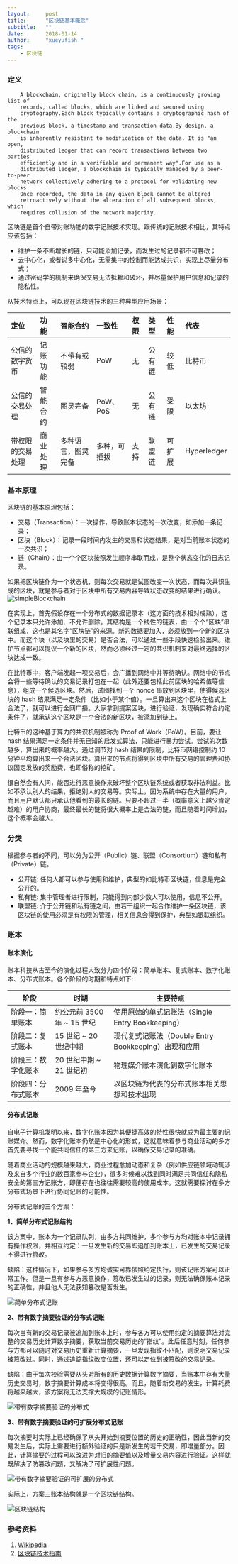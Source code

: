 ```yaml
---
layout:     post
title:      "区块链基本概念"
subtitle:   ""
date:       2018-01-14
author:     "xueyufish "
tags:
    - 区块链
---
```


### 定义

```
	A blockchain, originally block chain, is a continuously growing list of
	records, called blocks, which are linked and secured using
	cryptography.Each block typically contains a cryptographic hash of the
	previous block, a timestamp and transaction data.By design, a blockchain
	is inherently resistant to modification of the data. It is "an open,
	distributed ledger that can record transactions between two parties
	efficiently and in a verifiable and permanent way".For use as a
	distributed ledger, a blockchain is typically managed by a peer-to-peer
	network collectively adhering to a protocol for validating new blocks.
	Once recorded, the data in any given block cannot be altered
	retroactively without the alteration of all subsequent blocks, which
	requires collusion of the network majority.
```

区块链是首个自带对账功能的数字记账技术实现。跟传统的记账技术相比，其特点应该包括：

* 维护一条不断增长的链，只可能添加记录，而发生过的记录都不可篡改；
* 去中心化，或者说多中心化，无需集中的控制而能达成共识，实现上尽量分布式；
* 通过密码学的机制来确保交易无法抵赖和破坏，并尽量保护用户信息和记录的隐私性。

从技术特点上，可以现在区块链技术的三种典型应用场景：

| 定位 | 功能 | 智能合约 | 一致性 | 权限 | 类型 | 性能 | 代表 |
| :--- | :--- | :--- | :--- | :--- | :--- | :--- | :--- |
| 公信的数字货币 | 记账功能 | 不带有或较弱 | PoW | 无 | 公有链 | 较低 | 比特币 |
| 公信的交易处理 | 智能合约 | 图灵完备 | PoW、PoS | 无 | 公有链 | 受限 | 以太坊 |
| 带权限的交易处理 | 商业处理 | 多种语言，图灵完备 | 多种，可插拔 | 支持 | 联盟链 | 可扩展 | Hyperledger |

### 基本原理
区块链的基本原理包括：

* 交易（Transaction）：一次操作，导致账本状态的一次改变，如添加一条记录；
* 区块（Block）：记录一段时间内发生的交易和状态结果，是对当前账本状态的一次共识；
* 链（Chain）：由一个个区块按照发生顺序串联而成，是整个状态变化的日志记录。

如果把区块链作为一个状态机，则每次交易就是试图改变一次状态，而每次共识生成的区块，就是参与者对于区块中所有交易内容导致状态改变的结果进行确认。
![simpleBlockchain](/assets/attachment/blockchain-basic-concept/simpleBlockchain.png)

在实现上，首先假设存在一个分布式的数据记录本（这方面的技术相对成熟），这个记录本只允许添加、不允许删除。其结构是一个线性的链表，由一个个“区块”串联组成，这也是其名字“区块链”的来源。新的数据要加入，必须放到一个新的区块中。而这个块（以及块里的交易）是否合法，可以通过一些手段快速检验出来。维护节点都可以提议一个新的区块，然而必须经过一定的共识机制来对最终选择的区块达成一致。

在比特币中，客户端发起一项交易后，会广播到网络中并等待确认。网络中的节点会将一些等待确认的交易记录打包在一起（此外还要包括此前区块的哈希值等信息），组成一个候选区块。然后，试图找到一个 nonce 串放到区块里，使得候选区块的 hash 结果满足一定条件（比如小于某个值）。一旦算出来这个区块在格式上合法了，就可以进行全网广播。大家拿到提案区块，进行验证，发现确实符合约定条件了，就承认这个区块是一个合法的新区块，被添加到链上。

比特币的这种基于算力的共识机制被称为 Proof of Work（PoW）。目前，要让 hash 结果满足一定条件并无已知的启发式算法，只能进行暴力尝试。尝试的次数越多，算出来的概率越大。通过调节对 hash 结果的限制，比特币网络控制约 10 分钟平均算出来一个合法区块。算出来的节点将得到区块中所有交易的管理费和协议固定发放的奖励费，也即俗称的挖矿。

很自然会有人问，能否进行恶意操作来破坏整个区块链系统或者获取非法利益。比如不承认别人的结果，拒绝别人的交易等。实际上，因为系统中存在大量的用户，而且用户默认都只承认他看到的最长的链。只要不超过一半（概率意义上越少肯定越难）的用户协商，最终最长的链将很大概率上是合法的链，而且随着时间增加，这个概率会越大。

### 分类
根据参与者的不同，可以分为公开（Public）链、联盟（Consortium）链和私有（Private）链。

* 公开链: 任何人都可以参与使用和维护，典型的如比特币区块链，信息是完全公开的。
* 私有链: 集中管理者进行限制，只能得到内部少数人可以使用，信息不公开。
* 联盟链: 介于公开链和私有链之间，由若干组织一起合作维护一条区块链，该区块链的使用必须是有权限的管理，相关信息会得到保护，典型如银联组织。

### 账本

#### 账本演化

账本科技从古至今的演化过程大致分为四个阶段：简单账本、复式账本、数字化账本、分布式账本。各个阶段的时期和特点如下:

阶段 | 时期 | 主要特点
--- | --- | ---
阶段一：简单账本 | 约公元前 3500 年 ~ 15 世纪 | 使用原始的单式记账法（Single Entry Bookkeeping）
阶段二：复式账本 | 15 世纪 ~ 20 世纪中期 | 现代复式记账法（Double Entry Bookkeeping）出现和应用
阶段三：数字化账本 | 20 世纪中期 ~ 21 世纪初 | 物理媒介账本演化到数字化账本
阶段四：分布式账本 | 2009 年至今 | 以区块链为代表的分布式账本相关思想和技术出现

#### 分布式记账
自电子计算机发明以来，数字化账本因为其便捷高效的特性很快就成为最主要的记账媒介。然而，数字化账本仍然是中心化的形式，这就意味着参与商业活动的多方首先要寻找一个能共同信任的第三方来记账，以确保交易记录的准确。

随着商业活动的规模越来越大，商业过程愈加动态和复杂（例如供应链领域动辄涉及来自多个行业的数百家参与企业），很多时候难以找到同时满足共同信任和隐私安全的第三方记账方，即便存在也往往需要较高的使用成本。这就需要探讨在多方分布式场景下进行协同记账的可能性。

分布式记账的三个方案：

**1、简单分布式记账结构**

该方案中，账本为一个记录队列，由多方共同维护，多个参与方均对账本中记录拥有操作权限，并相互约定：一旦发生新的交易即追加到账本上，已发生的交易记录不得进行篡改。

缺陷：这种情况下，如果参与多方均诚实可靠依照约定执行，则该记账方案可以正常工作。但是一旦有参与方恶意操作，篡改已发生过的记录，则无法确保账本记录的正确性，并且他人无法获知篡改是否发生。

![简单分布式记账](/assets/attachment/blockchain-basic-concept/a5926e8ae4bbac0b1f5411db55ee6c4b.png)

**2、带有数字摘要验证的分布式记账**

每次当有新的交易记录被追加到账本上时，参与各方可以使用约定的摘要算法对完整的交易历史计算数字摘要，获取当前交易历史的“指纹”。此后任意时刻，任何参与方都可以随时对交易历史重新计算摘要，一旦发现指纹不匹配，则说明交易记录被篡改过。同时，通过追踪指纹改变位置，还可以定位到被篡改的交易记录。

缺陷：由于每次校验需要从头对所有的历史数据计算数字摘要，当账本中存有大量历史交易时，数字摘要计算成本将变得很高。而且，随着新交易的发生，计算耗费将越来越大，该方案将无法支撑大规模的记账情形。

![带有数字摘要验证的分布式](/assets/attachment/blockchain-basic-concept/ed0aa8f87f0ea7629daafa204543f970.png)

**3、带有数字摘要验证的可扩展分布式记账**

每次摘要时实际上已经确保了从头开始到摘要位置的历史的正确性，因此当新的交易发生后，实际上需要进行额外验证的只是新发生的若干交易，即增量部分。因此，计算摘要的过程可以改进为对旧的摘要值以及增量交易内容进行验证。这样就既解决了防篡改问题，又解决了可扩展性问题。

![带有数字摘要验证的可扩展的分布式](/assets/attachment/blockchain-basic-concept/6019e73b9c32054acf2316faa20822f3.png)

实际上，方案三账本结构就是一个区块链结构。

![区块链结构](/assets/attachment/blockchain-basic-concept/4125dd96bdd5a60dc6fa3d3b4d06fbd1.png)

### 参考资料

1. [Wikipedia](https://en.wikipedia.org/wiki/Blockchain)
1. [区块链技术指南](https://github.com/yeasy/blockchain_guide)